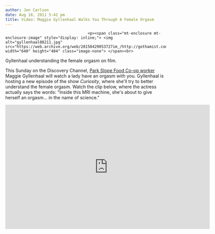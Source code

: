 ```yaml
---
author: Jen Carlson
date: Aug 18, 2011 5:42 pm
title: Video: Maggie Gyllenhaal Walks You Through A Female Orgasm
---
```


	
										<p><span class="mt-enclosure mt-enclosure-image" style="display: inline;"> <img alt="gyllenhaal08211.jpg" src="https://web.archive.org/web/20150429053727im_/http://gothamist.com/attachments/arts_jen/gyllenhaal08211.jpg" width="640" height="404" class="image-none"> </span><br>
<span class="photo_caption">Gyllenhaal understanding the female orgasm on film.</span></p>

<p>This Sunday on the Discovery Channel, <a href="https://web.archive.org/web/20150429053727/http://ny.curbed.com/archives/2011/01/12/tv_brokers_chat_gyllenhaal_puts_in_coop_shift_fidi_rents_go_up.php">Park Slope Food Co-op worker</a> Maggie Gyllenhaal will watch a lady have an orgasm with you. Gyllenhaal is hosting a new episode of the show <em>Curiosity</em>, where she&apos;ll try to better understand the female orgasm. Watch the clip below, where the actress actually says the words: &quot;Inside this MRI machine, she&apos;s about to give herself an orgasm... in the name of science.&quot;</p>

<p><iframe width="640" height="390" src="https://web.archive.org/web/20150429053727if_/http://www.youtube.com/embed/kXD3JrjUtmI" frameborder="0" allowfullscreen></iframe></p>					
										
									
				
